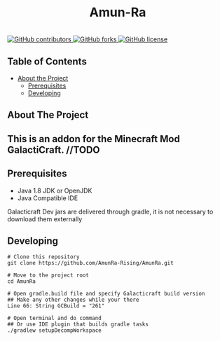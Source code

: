 


<!-- PROJECT LOGO -->
<br />
<h1 align="center">
  <br>
    <h1 align="center">Amun-Ra</h1>
  <br>
<a href=""><img alt="GitHub contributors" src="https://img.shields.io/github/contributors/AmunRa-Rising/AmunRa">
<a href="https://github.com/AmunRa-Rising/AmunRa/network"><img alt="GitHub forks" src="https://img.shields.io/github/forks/AmunRa-Rising/AmunRa">
<a href="https://github.com/AmunRa-Rising/AmunRa/blob/master/LICENSE"><img alt="GitHub license" src="https://img.shields.io/github/license/AmunRa-Rising/AmunRa">
</a>
</h1>

<!-- TABLE OF CONTENTS -->
## Table of Contents

* [About the Project](#about-the-project)
  * [Prerequisites](#prerequisites)
  * [Developing](#developing)

## About The Project

This is an addon for the Minecraft Mod GalactiCraft.
//TODO
---

## Prerequisites

- Java 1.8 JDK or OpenJDK
- Java Compatible IDE

Galacticraft Dev jars are delivered through gradle, it is not necessary to download them externally

## Developing

```
# Clone this repository
git clone https://github.com/AmunRa-Rising/AmunRa.git

# Move to the project root
cd AmunRa

# Open gradle.build file and specify Galacticraft build version
## Make any other changes while your there
Line 66: String GCBuild = "261"

# Open terminal and do command
## Or use IDE plugin that builds gradle tasks
./gradlew setupDecompWorkspace

```


